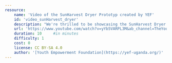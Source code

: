 ```yaml
---
resource:
    name: 'Video of the SunHarvest Dryer Prototyp created by YEF'
    id: 'video_sunHarvest_dryer'
    description: "We're thrilled to be showcasing the SunHarvest Dryer in action! Check out our video to see the amazing assembly process, operating mode, impact, and advantages of this incredible product. "
    url: 'https://www.youtube.com/watch?v=yYb5VARPL3M&ab_channel=TheYouthEmpowermentFoundation%28YEF%29Adjumani'
    duration: 10     #in minutes
    difficulty: 1
    cost: 0
    license: CC BY-SA 4.0
    author: '[Youth Empowerment Foundation](https://yef-uganda.org/)'
---
```

